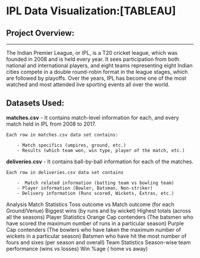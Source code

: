 # IPL Data Visualization:[TABLEAU]

## Project Overview:
---
The Indian Premier League, or IPL, is a T20 cricket league, which was founded in 2008 and is held every year. It sees participation from both national and international players,
and eight teams representing eight Indian cities compete in a double round-robin format in the league stages, which are followed by playoffs. 
Over the years, IPL has become one of the most watched and most attended live sporting events all over the world.


## Datasets Used:

**matches.csv** - It contains match-level information for each, and every match held in IPL from 2008 to 2017.

    Each row in matches.csv data set contains:
    
        - Match specifics (umpires, ground, etc.)
        - Results (which team won, win type, player of the match, etc.)
        
**deliveries.csv** - It contains ball-by-ball information for each of the matches.

    Each row in deliveries.csv data set contains

        -  Match related information (batting team vs bowling team)
        - Player information (Bowler, Batsman, Non-striker)
        - Delivery information (Runs scored, Wickets, Extras, etc.)

Analysis
Match Statistics
Toss outcome vs Match outcome (for each Ground/Venue)
Biggest wins (by runs and by wicket)
Highest totals (across all the seasons)
Player Statistics
Orange Cap contenders (The batsmen who have scored the maximum number of runs in a particular season)
Purple Cap contenders (The bowlers who have taken the maximum number of wickets in a particular season)
Batsmen who have hit the most number of fours and sixes (per season and overall)
Team Statistics
Season-wise team performance (wins vs losses)
Win %age ( home vs away)
